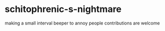 # schitophrenic-s-nightmare
making a small interval beeper to annoy people contributions are welcome

